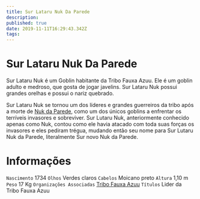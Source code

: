 ```yaml
---
title: Sur Lataru Nuk Da Parede
description: 
published: true
date: 2019-11-11T16:29:43.342Z
tags: 
---
```


<!-- SUBTITLE: Visão geral sobre Sur Lataru Nuk Da Parede -->

# Sur Lataru Nuk Da Parede
Sur Lataru Nuk é um Goblin habitante da Tribo Fauxa Azuu. Ele é um goblin adulto e medroso, que gosta de jogar javelins. Sur Lataru Nuk possui grandes orelhas e possui o nariz quebrado.

Sur Lataru Nuk se tornou um dos líderes e grandes guerreiros da tribo após a morte de [Nuk da Parede](/individuos/nuk-da-parede#nuk-da-parede), como um dos únicos goblins a enfrentar os terríveis invasores e sobreviver. Sur Lutaru Nuk, anteriormente conhecido apenas como Nuk, contou como ele havia atacado com toda suas forças os invasores e eles pediram trégua, mudando então seu nome para Sur Lutaru Nuk da Parede, literalmente Sur novo Nuk da Parede.

# Informações
`Nascimento` 1734 
`Olhos` Verdes claros
`Cabelos` Moicano preto
`Altura` 1,10 m
`Peso` 17 Kg
`Organizações Associadas` [Tribo Fauxa Azuu](/faccoes/faccoes-independentes/tribo-fauxa-azuu#tribo-fauxa-azuu)
`Títulos` Lider da Tribo Fauxa Azuu
